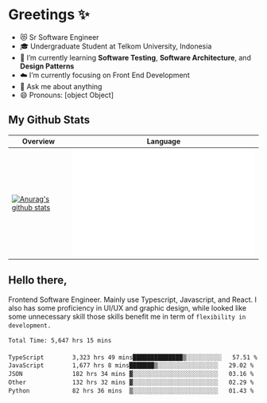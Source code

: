 # Greetings ✨
- 😻 Sr Software Engineer
- 🎓 Undergraduate Student at Telkom University, Indonesia
- 🌱 I’m currently learning **Software Testing**, **Software Architecture**, and **Design Patterns**
- ☁️ I’m currently focusing on Front End Development
- 💬 Ask me about anything
- 😄 Pronouns: [object Object]

## My Github Stats

| Overview | Language |
| --- | --- |
|[![Anurag's github stats](https://github-readme-stats.vercel.app/api?username=abui-am&count_private=true)](https://github.com/anuraghazra/github-readme-stats)|![Language](https://raw.githubusercontent.com/abui-am/stats/c6455f656dfce7acd3951e5ec5b25d72af0b2ee3/generated/languages.svg)|

## Hello there, 
Frontend Software Engineer. 
Mainly use Typescript, Javascript, and React. I also has some proficiency in UI/UX and graphic design, while looked like some unnecessary skill those skills benefit me in term of `flexibility in development.`


<!--START_SECTION:waka-->

```txt
Total Time: 5,647 hrs 15 mins

TypeScript        3,323 hrs 49 mins██████████████▒░░░░░░░░░░   57.51 %
JavaScript        1,677 hrs 8 mins███████▒░░░░░░░░░░░░░░░░░   29.02 %
JSON              182 hrs 34 mins ▓░░░░░░░░░░░░░░░░░░░░░░░░   03.16 %
Other             132 hrs 32 mins ▓░░░░░░░░░░░░░░░░░░░░░░░░   02.29 %
Python            82 hrs 36 mins  ▒░░░░░░░░░░░░░░░░░░░░░░░░   01.43 %
```

<!--END_SECTION:waka-->
